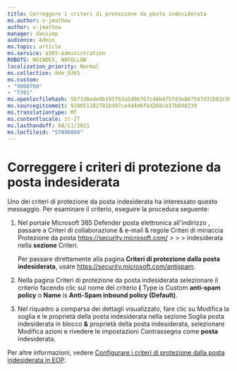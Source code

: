 ```yaml
---
title: Correggere i criteri di protezione da posta indesiderata
ms.author: v-jmathew
author: v-jmathew
manager: dansimp
audience: Admin
ms.topic: article
ms.service: o365-administration
ROBOTS: NOINDEX, NOFOLLOW
localization_priority: Normal
ms.collection: Adm_O365
ms.custom:
- "9000760"
- "7391"
ms.openlocfilehash: 5671d8ede9b195f63a5d96767c46b4757d3e887547d31b82c969c36dc974f753
ms.sourcegitcommit: 920051182781bd97ce4d4d6fbd268cb37b84d239
ms.translationtype: MT
ms.contentlocale: it-IT
ms.lasthandoff: 08/11/2021
ms.locfileid: "57898860"
---
```

# <a name="fix-anti-spam-policy"></a>Correggere i criteri di protezione da posta indesiderata

Uno dei criteri di protezione da posta indesiderata ha interessato questo messaggio. Per esaminare il criterio, eseguire la procedura seguente:

1. Nel portale Microsoft 365 Defender posta elettronica all'indirizzo , passare a Criteri di collaborazione & e-mail & regole Criteri di minaccia Protezione da posta <https://security.microsoft.com/>  \>  \>  \>  indesiderata nella **sezione** Criteri.

   Per passare direttamente alla pagina **Criteri di protezione dalla posta indesiderata**, usare <https://security.microsoft.com/antispam>.

2. Nella pagina Criteri di protezione da posta indesiderata selezionare il criterio facendo clic sul nome del criterio **(** Type is Custom **anti-spam** **policy** o **Name** is **Anti-Spam inbound policy (Default)**.

3. Nel riquadro a comparsa dei  dettagli visualizzato, fare clic su Modifica la soglia e le proprietà della posta indesiderata nella sezione Soglia posta indesiderata in blocco **&** proprietà della posta indesiderata, selezionare Modifica azioni e rivedere le impostazioni Contrassegna come **posta** indesiderata.

Per altre informazioni, vedere [Configurare i criteri di protezione dalla posta indesiderata in EOP](https://docs.microsoft.com/microsoft-365/security/office-365-security/configure-your-spam-filter-policies).
